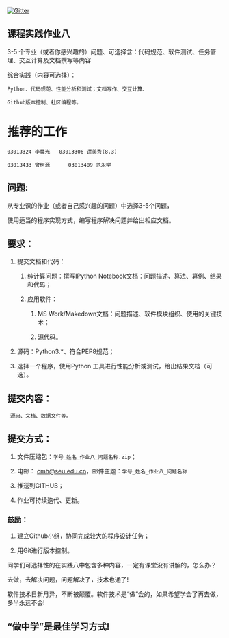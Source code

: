 
[![Gitter](https://badges.gitter.im/Py03013052/Students2016.svg)](https://gitter.im/Py03013052/Students2016?utm_source=badge&utm_medium=badge&utm_campaign=pr-badge)

## 课程实践作业八

3-5 个专业（或者你感兴趣的）问题、可选择含：代码规范、软件测试、任务管理、交互计算及文档撰写等内容  

综合实践（内容可选择）：
    
    Python、代码规范、性能分析和测试；文档写作、交互计算、
    
    Github版本控制、社区编程等。

# 推荐的工作

    03013324 李晨光   03013306 谭美秀(8.3)
    
    03013433 曾柯源 	  03013409 范永学

##  问题: 

从专业课的作业（或者自己感兴趣的问题）中选择3-5个问题，

使用适当的程序实现方式，编写程序解决问题并给出相应文档。

## 要求：

1. 提交文档和代码：

    1. 纯计算问题：撰写IPython Notebook文档：问题描述、算法、算例、结果和代码；
    
    2. 应用软件：
        
        1.  MS Work/Makedown文档：问题描述、软件模块组织、使用的关键技术；
        
        2. 源代码。

2.	源码：Python3.*、符合PEP8规范；

3.	选择一个程序，使用Python 工具进行性能分析或测试，给出结果文档（可选）。

## 提交内容：
     
     源码、文档、数据文件等。

## 提交方式：

1.	文件压缩包：`学号_姓名_作业八_问题名称.zip`；

2.	电邮： cmh@seu.edu.cn，邮件主题：`学号_姓名_作业八_问题名称`

3.	推送到GITHUB；

4.	作业可持续迭代、更新。

### 鼓励：

1.	建立Github小组，协同完成较大的程序设计任务；

2.	用Git进行版本控制。

同学们可选择性的在实践八中包含多种内容，一定有课堂没有讲解的，怎么办？

去做，去解决问题，问题解决了，技术也通了!

软件技术日新月异，不断被颠覆。软件技术是“做”会的，如果希望学会了再去做，多半永远不会!

##   “做中学”是最佳学习方式!
      
